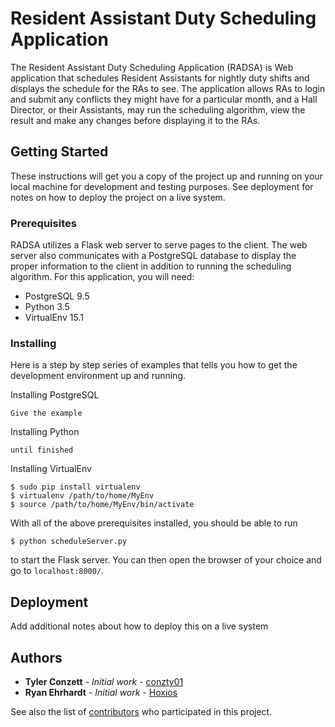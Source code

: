 # Resident Assistant Duty Scheduling Application
The Resident Assistant Duty Scheduling Application (RADSA) is Web application that schedules Resident Assistants for nightly duty shifts and displays the schedule for the RAs to see. The application allows RAs to login and submit any conflicts they might have for a particular month, and a Hall Director, or their Assistants, may run the scheduling algorithm, view the result and make any changes before displaying it to the RAs.

## Getting Started

These instructions will get you a copy of the project up and running on your local machine for development and testing purposes. See deployment for notes on how to deploy the project on a live system.

### Prerequisites

RADSA utilizes a Flask web server to serve pages to the client. The web server also communicates with a PostgreSQL database to display the proper information to the client in addition to running the scheduling algorithm. For this application, you will need:

* PostgreSQL 9.5
* Python 3.5
* VirtualEnv 15.1

### Installing

Here is a step by step series of examples that tells you how to get the development environment up and running.

Installing PostgreSQL

```
Give the example
```

Installing Python

```
until finished
```

Installing VirtualEnv

```
$ sudo pip install virtualenv
$ virtualenv /path/to/home/MyEnv
$ source /path/to/home/MyEnv/bin/activate
```

With all of the above prerequisites installed, you should be able to run
```
$ python scheduleServer.py
```
to start the Flask server. You can then open the browser of your choice and go to `localhost:8000/`.

<!-- ## Running the tests

Explain how to run the automated tests for this system 

### Break down into end to end tests

Explain what these tests test and why

```
Give an example
```

### And coding style tests

Explain what these tests test and why

```
Give an example
```
-->
## Deployment

Add additional notes about how to deploy this on a live system
<!--
## Built With

* [Dropwizard](http://www.dropwizard.io/1.0.2/docs/) - The web framework used
* [Maven](https://maven.apache.org/) - Dependency Management
* [ROME](https://rometools.github.io/rome/) - Used to generate RSS Feeds

## Contributing

Please read [CONTRIBUTING.md](https://gist.github.com/PurpleBooth/b24679402957c63ec426) for details on our code of conduct, and the process for submitting pull requests to us.

## Versioning

We use [SemVer](http://semver.org/) for versioning. For the versions available, see the [tags on this repository](https://github.com/your/project/tags). 
-->
## Authors

* **Tyler Conzett** - *Initial work* - [conzty01](https://github.com/conzty01)
* **Ryan Ehrhardt** - *Initial work* - [Hoxios](https://github.com/Hoxios)

See also the list of [contributors](https://github.com/conzty01/RA_Scheduler/contributors) who participated in this project.

<!--## License

This project is licensed under the MIT License - see the [LICENSE.md](LICENSE.md) file for details

## Acknowledgments

* Hat tip to anyone who's code was used
* Inspiration
* etc
-->
